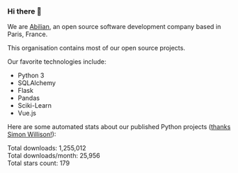 ### Hi there 👋

We are [Abilian](https://abilian.com/), an open source software development company based in Paris, France.

This organisation contains most of our open source projects.

Our favorite technologies include:

- Python 3
- SQLAlchemy
- Flask
- Pandas
- Sciki-Learn
- Vue.js

Here are some automated stats about our published Python projects
([thanks Simon Willison!][sw-post]):

<!--marker-->
Total downloads: 1,255,012<br>
Total downloads/month: 25,956<br>
Total stars count: 179
<!--end-->

[sw-post]: https://simonwillison.net/2020/Jul/10/self-updating-profile-readme/